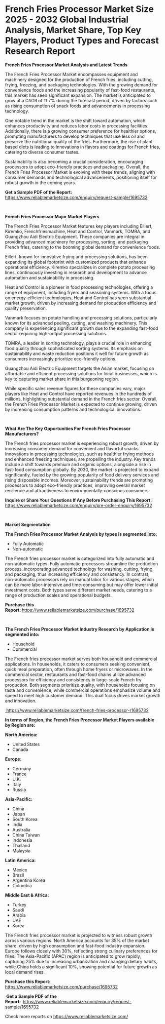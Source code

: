 <p><h1>French Fries Processor Market Size 2025 - 2032 Global Industrial Analysis, Market Share, Top Key Players, Product Types and Forecast Research Report</h1></p><p><strong>French Fries Processor Market Analysis and Latest Trends</strong></p>
<p><p>The French Fries Processor Market encompasses equipment and machinery designed for the production of French fries, including cutting, frying, freezing, and packaging technologies. With the growing demand for convenience foods and the increasing popularity of fast-food restaurants, this market has seen significant expansion. The market is anticipated to grow at a CAGR of 11.7% during the forecast period, driven by factors such as rising consumption of snack foods and advancements in processing technology.</p><p>One notable trend in the market is the shift toward automation, which enhances productivity and reduces labor costs in processing facilities. Additionally, there is a growing consumer preference for healthier options, prompting manufacturers to develop techniques that use less oil and preserve the nutritional quality of the fries. Furthermore, the rise of plant-based diets is leading to innovations in flavors and coatings for French fries, catering to diverse consumer tastes.</p><p>Sustainability is also becoming a crucial consideration, encouraging processors to adopt eco-friendly practices and packaging. Overall, the French Fries Processor Market is evolving with these trends, aligning with consumer demands and technological advancements, positioning itself for robust growth in the coming years.</p></p>
<p><strong>Get a Sample PDF of the Report:&nbsp;</strong> <a href="https://www.reliablemarketsize.com/enquiry/request-sample/1695732?utm_campaign=2461&utm_medium=2&utm_source=Github&utm_content=ia&utm_term=27032025&utm_id=french-fries-processor">https://www.reliablemarketsize.com/enquiry/request-sample/1695732</a></p>
<p>&nbsp;</p>
<p><strong>French Fries Processor Major Market Players</strong></p>
<p><p>The French Fries Processor Market features key players including Eillert, Kiremko, Frenchfriesmachine, Heat and Control, Vanmark, TOMRA, and Guangzhou Aidi Electric Equipment. These companies are integral in providing advanced machinery for processing, sorting, and packaging French fries, catering to the booming global demand for convenience foods.</p><p>Eillert, known for innovative frying and processing solutions, has been expanding its global footprint with customized products that enhance operational efficiency. Kiremko specializes in complete potato processing lines, continuously investing in research and development to advance automation and sustainability in processing.</p><p>Heat and Control is a pioneer in food processing technologies, offering a range of equipment, including fryers and seasoning systems. With a focus on energy-efficient technologies, Heat and Control has seen substantial market growth, driven by increasing demand for production efficiency and quality preservation.</p><p>Vanmark focuses on potato handling and processing solutions, particularly known for its advanced peeling, cutting, and washing machinery. This company is experiencing significant growth due to the expanding fast-food sector requiring high-output processing solutions.</p><p>TOMRA, a leader in sorting technology, plays a crucial role in enhancing food quality through sophisticated sorting systems. Its emphasis on sustainability and waste reduction positions it well for future growth as consumers increasingly prioritize eco-friendly options.</p><p>Guangzhou Aidi Electric Equipment targets the Asian market, focusing on affordable and efficient processing solutions for local businesses, which is key to capturing market share in this burgeoning region.</p><p>While specific sales revenue figures for these companies vary, major players like Heat and Control have reported revenues in the hundreds of millions, highlighting substantial demand in the French fries sector. Overall, the French Fries Processor Market is expected to continue growing, driven by increasing consumption patterns and technological innovations.</p></p>
<p>&nbsp;</p>
<p><strong>What Are The Key Opportunities For French Fries Processor Manufacturers?</strong></p>
<p><p>The French fries processor market is experiencing robust growth, driven by increasing consumer demand for convenient and flavorful snacks. Innovations in processing technologies, such as healthier frying methods and enhanced freezing techniques, are propelling the industry. Key trends include a shift towards premium and organic options, alongside a rise in fast-food consumption globally. By 2030, the market is projected to expand significantly, fueled by the growing popularity of food delivery services and rising disposable incomes. Moreover, sustainability trends are prompting processors to adopt eco-friendly practices, improving overall market resilience and attractiveness to environmentally-conscious consumers.</p></p>
<p><strong>Inquire or Share Your Questions If Any Before Purchasing This Report:</strong> <a href="https://www.reliablemarketsize.com/enquiry/pre-order-enquiry/1695732?utm_campaign=2461&utm_medium=2&utm_source=Github&utm_content=ia&utm_term=27032025&utm_id=french-fries-processor">https://www.reliablemarketsize.com/enquiry/pre-order-enquiry/1695732</a></p>
<p>&nbsp;</p>
<p><strong>Market Segmentation</strong></p>
<p><strong>The French Fries Processor Market Analysis by types is segmented into:</strong></p>
<p><ul><li>Fully Automatic</li><li>Non-automatic</li></ul></p>
<p><p>The French fries processor market is categorized into fully automatic and non-automatic types. Fully automatic processors streamline the production process, incorporating advanced technology for washing, cutting, frying, and packaging, thus increasing efficiency and consistency. In contrast, non-automatic processors rely on manual labor for various stages, which can be more labor-intensive and time-consuming but may offer lower initial investment costs. Both types serve different market needs, catering to a range of production scales and operational budgets.</p></p>
<p><strong>Purchase this Report:&nbsp;</strong><a href="https://www.reliablemarketsize.com/purchase/1695732?utm_campaign=2461&utm_medium=2&utm_source=Github&utm_content=ia&utm_term=27032025&utm_id=french-fries-processor">https://www.reliablemarketsize.com/purchase/1695732</a></p>
<p>&nbsp;</p>
<p><strong>The French Fries Processor Market Industry Research by Application is segmented into:</strong></p>
<p><ul><li>Household</li><li>Commercial</li></ul></p>
<p><p>The French fries processor market serves both household and commercial applications. In households, it caters to consumers seeking convenient, quick meal preparation, often through home fryers or microwaves. In the commercial sector, restaurants and fast-food chains utilize advanced processors for efficiency and consistency in large-scale French fry production. Both segments prioritize quality, with households focusing on taste and convenience, while commercial operations emphasize volume and speed to meet high customer demand. This dual focus drives market growth and innovation.</p></p>
<p><a href="https://www.reliablemarketsize.com/french-fries-processor-r1695732?utm_campaign=2461&utm_medium=2&utm_source=Github&utm_content=ia&utm_term=27032025&utm_id=french-fries-processor">&nbsp;https://www.reliablemarketsize.com/french-fries-processor-r1695732</a></p>
<p><strong>In terms of Region, the French Fries Processor Market Players available by Region are:</strong></p>
<p>
    <p> <strong> North America: </strong>
        <ul>
            <li>United States</li>
            <li>Canada</li>
        </ul>
        </p> 
    <p> <strong> Europe: </strong>
        <ul>
            <li>Germany</li>
            <li>France</li>
            <li>U.K.</li>
            <li>Italy</li>
            <li>Russia</li>
        </ul>
        </p> 
    <p> <strong> Asia-Pacific: </strong>
        <ul>
            <li>China</li>
            <li>Japan</li>
            <li>South Korea</li>
            <li>India</li>
            <li>Australia</li>
            <li>China Taiwan</li>
            <li>Indonesia</li>
            <li>Thailand</li>
            <li>Malaysia</li>
        </ul>
        </p> 
    <p> <strong> Latin America: </strong>
        <ul>
            <li>Mexico</li>
            <li>Brazil</li>
            <li>Argentina Korea</li>
            <li>Colombia</li>
        </ul>
        </p> 
    <p> <strong> Middle East & Africa: </strong>
        <ul>
            <li>Turkey</li>
            <li>Saudi</li>
            <li>Arabia</li>
            <li>UAE</li>
            <li>Korea</li>
        </ul>
    </p>
    </p>
<p><p>The French fries processor market is projected to witness robust growth across various regions. North America accounts for 35% of the market share, driven by high consumption and fast-food industry expansion. Europe follows closely with 30%, reflecting strong culinary preferences for fries. The Asia-Pacific (APAC) region is anticipated to grow rapidly, capturing 25% due to increasing urbanization and changing dietary habits, while China holds a significant 10%, showing potential for future growth as local demand rises.</p></p>
<p><strong>Purchase this Report: </strong><a href="https://www.reliablemarketsize.com/purchase/1695732?utm_campaign=2461&utm_medium=2&utm_source=Github&utm_content=ia&utm_term=27032025&utm_id=french-fries-processor">https://www.reliablemarketsize.com/purchase/1695732</a></p>
<p>&nbsp;<strong>Get a Sample PDF of the Report:&nbsp;&nbsp;</strong><a href="https://www.reliablemarketsize.com/enquiry/request-sample/1695732?utm_campaign=2461&utm_medium=2&utm_source=Github&utm_content=ia&utm_term=27032025&utm_id=french-fries-processor">https://www.reliablemarketsize.com/enquiry/request-sample/1695732</a></p>
<p><strong></strong></p>
<p>Check more reports on <a href="https://www.reliablemarketsize.com/?utm_campaign=2461&utm_medium=2&utm_source=Github&utm_content=ia&utm_term=27032025&utm_id=french-fries-processor">https://www.reliablemarketsize.com/</a></p>